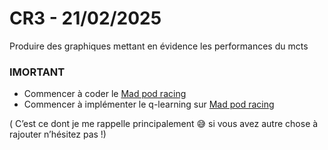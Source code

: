 # CR3 - 21/02/2025

Produire des graphiques mettant en évidence les performances du mcts

### IMORTANT

- Commencer à coder le [Mad pod racing](https://www.codingame.com/multiplayer/bot-programming/mad-pod-racing)
- Commencer à implémenter le q-learning sur [Mad pod racing](https://www.codingame.com/multiplayer/bot-programming/mad-pod-racing)

( C’est ce dont je me rappelle principalement 😅 si vous avez autre chose à rajouter n’hésitez pas !)
